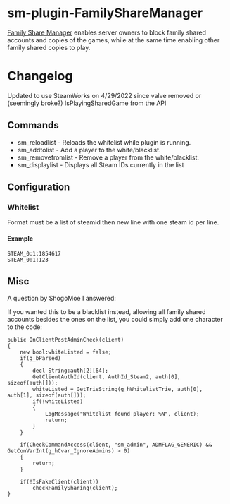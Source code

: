 # sm-plugin-FamilyShareManager

[Family Share Manager](https://forums.alliedmods.net/showthread.php?t=293927) enables server owners to block family shared accounts and copies of the games, while at the same time enabling other family shared copies to play.

# Changelog

Updated to use SteamWorks on 4/29/2022 since valve removed or (seemingly broke?) IsPlayingSharedGame from the API

## Commands
- sm_reloadlist - Reloads the whitelist while plugin is running.
- sm_addtolist - Add a player to the white/blacklist.
- sm_removefromlist - Remove a player from the white/blacklist.
- sm_displaylist - Displays all Steam IDs currently in the list

## Configuration

### Whitelist

Format must be a list of steamid then new line with one steam id per line.

#### Example

```
STEAM_0:1:1854617
STEAM_0:1:123
```

## Misc

A question by ShogoMoe I answered:

If you wanted this to be a blacklist instead, allowing all family shared accounts besides the ones on the list, you could simply add one character to the code:

```
public OnClientPostAdminCheck(client)
{
    new bool:whiteListed = false;
    if(g_bParsed)
    {
        decl String:auth[2][64];
        GetClientAuthId(client, AuthId_Steam2, auth[0], sizeof(auth[]));
        whiteListed = GetTrieString(g_hWhitelistTrie, auth[0], auth[1], sizeof(auth[]));
        if(!whiteListed)
        {
            LogMessage("Whitelist found player: %N", client);
            return;
        }
    }

    if(CheckCommandAccess(client, "sm_admin", ADMFLAG_GENERIC) && GetConVarInt(g_hCvar_IgnoreAdmins) > 0)
    {
        return;
    }

    if(!IsFakeClient(client))
        checkFamilySharing(client);
}
```
